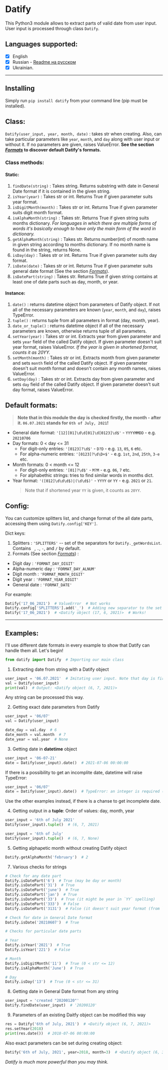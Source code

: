 # Datify
This Python3 module allows to extract parts of valid date from user input.
User input is processed through class `Datify`.
## Languages supported: 
- [x] English
- [x] Russian  -  [Readme на русском](README-ru.md) 
- [x] Ukrainian.

---

## Installing
Simply run `pip install datify` from your command line (pip must be installed).


## Class:
` Datify(user_input, year, month, date) ` : takes str when creating. Also, can take particular parameters like `year`, `month`, and `day` along with user input or without it. If no parameters are given, raises ValueError. **See the section [*Formats*](#default-formats) to discover default Datify's formats.**
### Class methods:
  #### Static:
  1. `findDate(string)` : Takes string. Returns substring with date in General Date format if it is contained in the given string.
  2. `isYear(year)` : Takes str or int. Returns True if given parameter suits year format.
  3. `isDigitMonth(month)` : Takes str or int. Returns True if given parameter suits digit month format.
  4. `isAlphaMonth(string)` : Takes str. Returns True if given string suits months dictionary. *For languages in which there are multiple forms of words it's basically enough to have only the main form of the word in dictionary.*
  5. `getAlphaMonth(string)` :  Takes str. Returns number(int) of month name in given string according to months dictionary. If no month name is found in the string, returns None.
  6. `isDay(day)` : Takes str or int. Returns True if given parameter suits day format.
  7. `isDate(date)` : Takes str or int. Returns True if given parameter suits general date format (See the section [*Formats*](#default-formats)).
  8. `isDatePart(string)` : Takes str. Returns True if given string contains at least one of date parts such as day, month, or year.

  #### Instance:
  1. `date()` : returns datetime object from parameters of Datify object. If not all of the necessary parameters are known (`year`, `month`, and `day`), raises TypeError.
  2. `tuple()` : returns tuple from all parameters in format (day, month, year).
  3. `date_or_tuple()` : returns datetime object if all of the necessary parameters are known, otherwise returns tuple of all parameters.
  4. `setYear(year)` : Takes str or int. Extracts year from given parameter and sets `year` field of the called Datify object. If given parameter doesn't suit year format, raises ValueError. *If the year is given in shortened format, counts it as 20YY.*
  5. `setMonth(month)` : Takes str or int. Extracts month from given parameter and sets `month` field of the called Datify object. If given parameter doesn't suit month format and doesn't contain any month names, raises ValueError.
  6. `setDay(day)` : Takes str or int. Extracts day from given parameter and sets `day` field of the called Datify object. If given parameter doesn't suit day format, raises ValueError.

## Default formats:
> **Note that in this module the day is checked firstly, the month - after it. `06.07.2021` stands for `6th of July, 2021`!**
- General date format:
  `'[12][01]\d\d[01]\d[0123]\d$'` - `YYYYMMDD` - e.g. `20210706`
- Day formats:
  0 < day <= 31
  - For digit-only entries: `'[0123]?\d$'` - `D?D` - e.g. `13`, `05`, `6` etc.
  - For alpha-numeric entries: `'[0123]?\d\D+$'` - e.g. `1st`, `2nd`, `25th`, `3-е` etc.
- Month formats:
  0 < month <= 12
  - For digit-only entries: `'[01]?\d$'` - `M?M` - e.g. `06`, `7` etc.
  - For alphabethic strings: tries to find similar words in months dict.
- Year format:
  `'([012]\d\d\d$)|(\d\d$)'` - `YYYY` or `YY` - e.g. `2021` or `21`.
  > Note that if shortened year `YY` is given, it counts as `20YY`.

## Config:
You can customize splitters list, and change format of the all date parts, accessing them using `Datify.config['KEY']`.

Dict keys:
1. Splitters : `'SPLITTERS'` -- set of the separators for `Datify._getWordsList`. Contains ` `, `.`, `-`, and `/` by default.
2. Formats (See section [*Formats*](#default-formats)) :
  - Digit day : `'FORMAT_DAY_DIGIT'`
  - Alpha-numeric day : `'FORMAT_DAY_ALNUM'`
  - Digit month : `'FORMAT_MONTH_DIGIT'`
  - Digit year : `'FORMAT_YEAR_DIGIT'`
  - General date : `'FORMAT_DATE'`

For example:
```python
Datify('17_06_2021')  # ValueError  # Not works
Datify.config['SPLITTERS'].add('_')  # Adding new separator to the set
Datify('17_06_2021')  # <Datify object (17, 6, 2021)>  # Works!
```

---

## Examples:
I'll use different date formats in every example to show that Datify can handle them all. Let's begin!
```python
from datify import Datify  # Importing our main class
```
1. Extracting date from string with a Datify object
```python
user_input = '06.07.2021'  # Imitating user input. Note that day is first!
val = Datify(user_input)
print(val)  # Output: <Datify object (6, 7, 2021)>
```
Any string can be processed this way.

2. Getting exact date parameters from Datify
```python
user_input = '06/07'
val = Datify(user_input)

date_day = val.day  # 6
date_month = val.month  # 7
date_year = val.year  # None
```

3. Getting date in **datetime** object
```python
user_input = '06-07-21'
date = Datify(user_input).date()  # 2021-07-06 00:00:00
```
If there is a possibility to get an incomplite date, datetime will raise TypeError:
```python
user_input = '06/07'
date = Datify(user_input).date()  # TypeError: an integer is required (got type NoneType)
```
Use the other examples instead, if there is a chanse to get incomplete date.

4. Getting output in a **tuple**:
Order of values: day, month, year
```python
user_input = '6th of July 2021'
Datify(user_input).tuple()  # (6, 7, 2021)

user_input = '6th of July'
Datify(user_input).tuple()  # (6, 7, None)
```

5. Getting alphapetic month without creating Datify object
```python
Datify.getAlphaMonth('february')  # 2
```
7. Various checks for strings
```python
# Check for any date part
Datify.isDatePart('6')  # True (may be day or month)
Datify.isDatePart('31')  # True
Datify.isDatePart('june')  # True
Datify.isDatePart('jan')  # True
Datify.isDatePart('33')  # True (it might be year in `YY` spelling)
Datify.isDatePart('333')  # False
Datify.isDatePart('3131')  # False (it doesn't suit year format (from `10YY` to `21YY`))

# Check for date in General Date format
Datify.isDate('20210607')  # True

# Checks for particular date parts

# Year
Datify.isYear('2021')  # True
Datify.isYear('221')  # False

# Month
Datify.isDigitMonth('11')  # True (0 < str <= 12)
Datify.isAlphaMonth('June')  # True

# Day
Datify.isDay('13')  # True (0 < str <= 31)
```

8. Getting date in General Date format from any string
```python
user_input = 'created "20200120"'
Datify.findDate(user_input)  # '20200120'
```

9. Parameters of an existing Daitfy object can be modified this way
```python
res = Datify('6th of July, 2021')  # <Datify object (6, 7, 2021)>
res.setYear(2018)
print(res.date())  # 2018-07-06 00:00:00
```
Also exact parameters can be set during creating object:
```python
Datify('6th of July, 2021', year=2018, month=3)  # <Datify object (6, 3, 2018)>
```

*Datify is much more powerful than you may think.*
